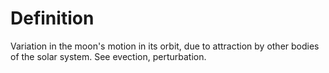 # Definition

Variation in the moon's motion in its orbit, due to attraction by other
bodies of the solar system. See evection, perturbation.
